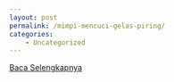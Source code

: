 ```yaml
---
layout: post
permalink: /mimpi-mencuci-gelas-piring/
categories:
    - Uncategorized
---
```


[Baca Selengkapnya](/02)